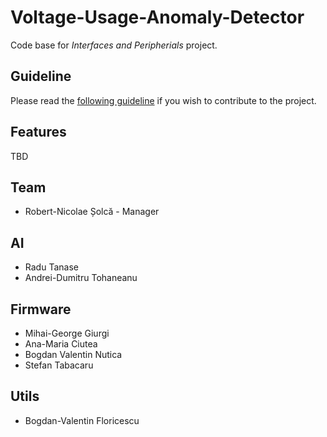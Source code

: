 # Voltage-Usage-Anomaly-Detector

Code base for *Interfaces and Peripherials* project.

## Guideline
Please read the [following guideline](guideline.md) if you wish to contribute to the project.

## Features
TBD

## Team
* Robert-Nicolae Șolcă - Manager
## AI
* Radu Tanase 
* Andrei-Dumitru Tohaneanu

## Firmware 
* Mihai-George Giurgi
* Ana-Maria Ciutea
* Bogdan Valentin Nutica
* Stefan Tabacaru

## Utils
* Bogdan-Valentin Floricescu
